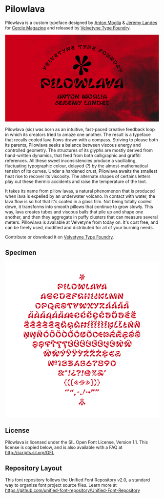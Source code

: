# Pilowlava

Pilowlava is a custom typeface designed by [Anton Moglia](http://moglia.fr) & [Jérémy Landes](http://studiotriple.fr/) for [Cercle Magazine](http://cerclemagazine.com/) and released by [Velvetyne Type Foundry](http://velvetyne.fr/fonts/pilowlava/).

![specimen1](documentation/specimen/specimen_pilowlava_01.png)

Pilowlava (sic) was born as an intuitive, fast-paced creative feedback loop in which its creators tried to amaze one another. The result is a typeface that recalls cooled lava flows drawn with a compass. Striving to please both its parents, Pilowlava seeks a balance between viscous energy and controlled geometry. The structures of its glyphs are mostly derived from hand-written dynamics, that feed from both calligraphic and graffiti references. All these sweet inconsistencies produce a vacillating, fluctuating typographic colour, delayed (?) by the almost-mathematical tension of its curves. Under a hardened crust, Pilowlava awaits the smallest heat rise to recover its viscosity. The alternate shapes of certains letters play out these thermic accidents and raise the temperature of the text.

It takes its name from pillow lavas, a natural phenomenon that is produced when lava is expelled by an underwater volcano. In contact with water, the lava flow is so hot that it's coated in a glass film. Not being totally cooled down, it transforms into smooth pillows that continue to grow slowly. This way, lava creates tubes and viscous balls that pile up and shape one another, and then they aggregate in puffy clusters that can measure several meters. Pillowlava is available at Velvetyne from today on. It's cost free, and can be freely used, modified and distributed for all of your burning needs.

Contribute or download it on [Velvetyne Type Foundry](http://velvetyne.fr/fonts/pilowlava/).

## Specimen

![specimenc](documentation/specimen/specimen_pilowlava_02.png)

## License

Pilowlava is licensed under the SIL Open Font License, Version 1.1.
This license is copied below, and is also available with a FAQ at
http://scripts.sil.org/OFL

## Repository Layout

This font repository follows the Unified Font Repository v2.0,
a standard way to organize font project source files. Learn more at
https://github.com/unified-font-repository/Unified-Font-Repository

